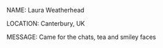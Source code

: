 NAME: Laura Weatherhead

LOCATION: Canterbury, UK

MESSAGE: Came for the chats, tea and smiley faces
